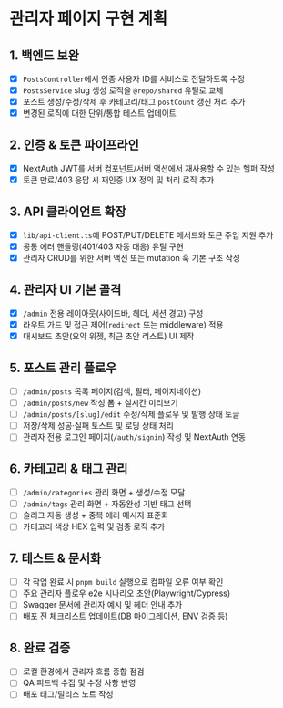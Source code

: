 # 관리자 페이지 구현 계획

## 1. 백엔드 보완
- [x] `PostsController`에서 인증 사용자 ID를 서비스로 전달하도록 수정
- [x] `PostsService` slug 생성 로직을 `@repo/shared` 유틸로 교체
- [x] 포스트 생성/수정/삭제 후 카테고리/태그 `postCount` 갱신 처리 추가
- [x] 변경된 로직에 대한 단위/통합 테스트 업데이트

## 2. 인증 & 토큰 파이프라인
- [x] NextAuth JWT를 서버 컴포넌트/서버 액션에서 재사용할 수 있는 헬퍼 작성
- [x] 토큰 만료/403 응답 시 재인증 UX 정의 및 처리 로직 추가

## 3. API 클라이언트 확장
- [x] `lib/api-client.ts`에 POST/PUT/DELETE 메서드와 토큰 주입 지원 추가
- [x] 공통 에러 핸들링(401/403 자동 대응) 유틸 구현
- [x] 관리자 CRUD를 위한 서버 액션 또는 mutation 훅 기본 구조 작성

## 4. 관리자 UI 기본 골격
- [x] `/admin` 전용 레이아웃(사이드바, 헤더, 세션 경고) 구성
- [x] 라우트 가드 및 접근 제어(`redirect` 또는 middleware) 적용
- [x] 대시보드 초안(요약 위젯, 최근 초안 리스트) UI 제작

## 5. 포스트 관리 플로우
- [ ] `/admin/posts` 목록 페이지(검색, 필터, 페이지네이션)
- [ ] `/admin/posts/new` 작성 폼 + 실시간 미리보기
- [ ] `/admin/posts/[slug]/edit` 수정/삭제 플로우 및 발행 상태 토글
- [ ] 저장/삭제 성공·실패 토스트 및 로딩 상태 처리
- [ ] 관리자 전용 로그인 페이지(`/auth/signin`) 작성 및 NextAuth 연동

## 6. 카테고리 & 태그 관리
- [ ] `/admin/categories` 관리 화면 + 생성/수정 모달
- [ ] `/admin/tags` 관리 화면 + 자동완성 기반 태그 선택
- [ ] 슬러그 자동 생성 + 중복 에러 메시지 표준화
- [ ] 카테고리 색상 HEX 입력 및 검증 로직 추가

## 7. 테스트 & 문서화
- [ ] 각 작업 완료 시 `pnpm build` 실행으로 컴파일 오류 여부 확인
- [ ] 주요 관리자 플로우 e2e 시나리오 초안(Playwright/Cypress)
- [ ] Swagger 문서에 관리자 예시 및 헤더 안내 추가
- [ ] 배포 전 체크리스트 업데이트(DB 마이그레이션, ENV 검증 등)

## 8. 완료 검증
- [ ] 로컬 환경에서 관리자 흐름 종합 점검
- [ ] QA 피드백 수집 및 수정 사항 반영
- [ ] 배포 태그/릴리스 노트 작성
